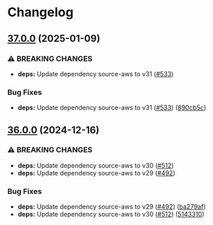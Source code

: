 # Changelog

## [37.0.0](https://github.com/cloudquery/helm-charts/compare/cloudquery-36.0.0...cloudquery-37.0.0) (2025-01-09)


### ⚠ BREAKING CHANGES

* **deps:** Update dependency source-aws to v31 ([#533](https://github.com/cloudquery/helm-charts/issues/533))

### Bug Fixes

* **deps:** Update dependency source-aws to v31 ([#533](https://github.com/cloudquery/helm-charts/issues/533)) ([890cb5c](https://github.com/cloudquery/helm-charts/commit/890cb5cca1ef2a7f29571e481d60b961ce1e5bd7))

## [36.0.0](https://github.com/cloudquery/helm-charts/compare/cloudquery-35.1.0...cloudquery-36.0.0) (2024-12-16)


### ⚠ BREAKING CHANGES

* **deps:** Update dependency source-aws to v30 ([#512](https://github.com/cloudquery/helm-charts/issues/512))
* **deps:** Update dependency source-aws to v29 ([#492](https://github.com/cloudquery/helm-charts/issues/492))

### Bug Fixes

* **deps:** Update dependency source-aws to v29 ([#492](https://github.com/cloudquery/helm-charts/issues/492)) ([ba279af](https://github.com/cloudquery/helm-charts/commit/ba279afa7b576e0966b20f5e8c7a0e87e642e6b2))
* **deps:** Update dependency source-aws to v30 ([#512](https://github.com/cloudquery/helm-charts/issues/512)) ([5143310](https://github.com/cloudquery/helm-charts/commit/51433102562c7a35589e2bfc89ebb8627ed7fbc0))
